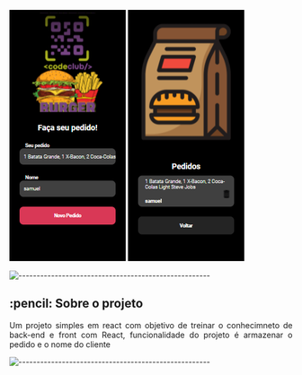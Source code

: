 <img src="./img/Hamburguer1.png"/> <img src="./img/Hamburguer2.png"/>



<p><img src="https://raw.githubusercontent.com/andreasbm/readme/master/assets/lines/rainbow.png" alt="-----------------------------------------------------" /></p>

<!-- ABOUT THE PROJECT -->
<h2 id="about-the-project"> :pencil: Sobre o projeto</h2>

<p align="justify"> 
  Um projeto simples em react com objetivo de treinar o conhecimneto de back-end e front com React, funcionalidade do projeto é armazenar o pedido e o nome do cliente 
</p>

<p><img src="https://raw.githubusercontent.com/andreasbm/readme/master/assets/lines/rainbow.png" alt="-----------------------------------------------------" /></p>
